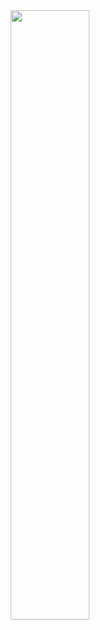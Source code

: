 <!--div align="center">
	<img src="https://user-images.githubusercontent.com/103618677/209430353-7032e58e-ed93-4029-9ff9-e145dd11a701.png" width="50%" height="50%" />
</div-->
<div align="center">
	<img src="https://user-images.githubusercontent.com/103618677/209505391-c927c8ec-3841-4bfe-ab9b-8c8d56ccb2fe.png" width="50%" height="50%" />
</div>
